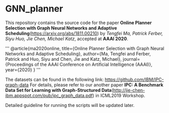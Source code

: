 # GNN_planner

This repository contains the source code for the paper **Online Planner Selection with Graph Neural Networks and Adaptive Scheduling**(https://arxiv.org/abs/1811.00210) by *Tengfei Ma, Patrick Ferber, Siyu Huo, Jie Chen, Michael Katz*, accepted at **AAAI 2020**.

'''
@article{ma2020online,
  title={Online Planner Selection with Graph Neural Networks and Adaptive Scheduling},
  author={Ma, Tengfei and Ferber, Patrick and Huo, Siyu and Chen, Jie and Katz, Michael},
  journal={Proceedings of the AAAI Conference on Artificial Intelligence (AAAI)},
  year={2020}
}
'''

The datasets can be found in the following link:
https://github.com/IBM/IPC-graph-data
For details, please refer to our another paper **IPC: A Benchmark Data Set for Learning with Graph-Structured Data**(http://jie-chen-ibm.appspot.com/pub/ipc_graph_data.pdf) in ICML2019 Workshop.


Detailed guideline for running the scripts will be updated later. 

